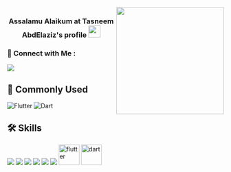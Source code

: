 <img width="250" align="right" src="https://c.tenor.com/_DOBjnGspYAAAAAM/code-coding.gif">
<h3 align="center">
  Assalamu Alaikum at Tasneem AbdElaziz's profile
  <img src="https://media.giphy.com/media/hvRJCLFzcasrR4ia7z/giphy.gif" width="28">
</h3>



### 🔗 Connect with Me :

<a href="https://www.linkedin.com/in/tasnem-abdelaziz-b73476221" target="_blank"><img src="https://img.icons8.com/color/48/null/linkedin.png"/></a>


## 🚀 Commonly Used
<p>
  <img src="https://img.icons8.com/fluency/48/flutter.png" alt="Flutter"/>
  <img src="https://img.icons8.com/color/48/dart.png" alt="Dart"/>
</p>


## 🛠 Skills
<p><img src="https://img.icons8.com/color/48/null/c-plus-plus-logo.png"/>
<img src="https://img.icons8.com/color/48/null/python--v1.png"/>
  <img src="https://img.icons8.com/color/48/null/java-coffee-cup-logo--v1.png"/>
  <img src="https://img.icons8.com/color/48/null/html-5--v1.png"/>
  <img src="https://img.icons8.com/color/48/null/css3.png"/>
 <img src="https://img.icons8.com/color/48/null/javascript--v1.png"/>
  <img width="48" height="48" src="https://img.icons8.com/fluency/48/flutter.png" alt="flutter"/>
  <img width="48" height="48" src="https://img.icons8.com/color/48/dart.png" alt="dart"/>
  </p>
